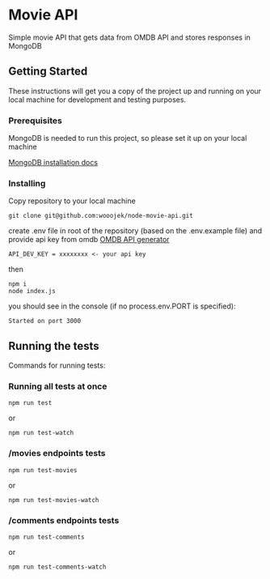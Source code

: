 # Movie API

Simple movie API that gets data from OMDB API and stores responses in MongoDB

## Getting Started

These instructions will get you a copy of the project up and running on your local machine for development and testing purposes.

### Prerequisites

MongoDB is needed to run this project, so please set it up on your local machine

[MongoDB installation docs](https://docs.mongodb.com/manual/installation/)

### Installing

Copy repository to your local machine

```
git clone git@github.com:wooojek/node-movie-api.git
```

create .env file in root of the repository (based on the .env.example file) and provide api key from omdb [OMDB API generator](http://www.omdbapi.com/apikey.aspx)

```
API_DEV_KEY = xxxxxxxx <- your api key
```

then

```
npm i
node index.js
```

you should see in the console (if no process.env.PORT is specified):
```
Started on port 3000
```

## Running the tests

Commands for running tests:

### Running all tests at once

```
npm run test
```
or
```
npm run test-watch
```

### /movies endpoints tests

```
npm run test-movies
```
or
```
npm run test-movies-watch
```

### /comments endpoints tests

```
npm run test-comments
```
or
```
npm run test-comments-watch
```